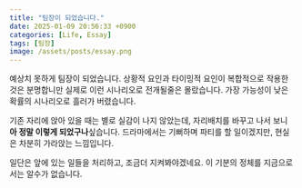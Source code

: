```yaml
---
title: "팀장이 되었습니다."
date: 2025-01-09 20:56:33 +0900
categories: [Life, Essay]
tags: [팀장]
image: /assets/posts/essay.png
---
```


예상치 못하게 팀장이 되었습니다. 상황적 요인과 타이밍적 요인이 복합적으로 작용한 것은 분명합니만 실제로 이런 시나리오로 전개될줄은 몰랐습니다. 가장 가능성이 낮은 확률의 시나리오로 흘러가 버렸습니다.

기존 자리에 앉아 있을 때는 별로 실감이 나지 않았는데, 자리배치를 바꾸고 나서 보니 **아 정말 이렇게 되었구나**싶습니다. 드라마에서는 기뻐하며 파티를 할 일이겠지만, 현실은 차분히 가라앉는 느낌입니다.

일단은 앞에 있는 일들을 처리하고, 조금더 지켜봐야겠네요. 이 기분의 정체를 지금으로서는 알수가 없습니다.